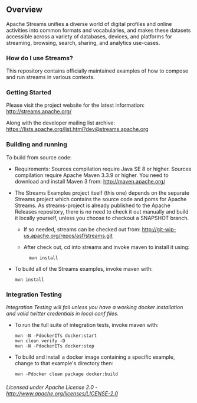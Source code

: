## Overview
Apache Streams unifies a diverse world of digital profiles and online activities into common formats and vocabularies, and makes these datasets accessible across a variety of databases, devices, and platforms for streaming, browsing, search, sharing, and analytics use-cases.

### How do I use Streams?
This repository contains officially maintained examples of how to compose and run streams in various contexts.

### Getting Started

Please visit the project website for the latest information:
    http://streams.apache.org/

Along with the developer mailing list archive:
    https://lists.apache.org/list.html?dev@streams.apache.org

### Building and running
To build from source code:

  - Requirements:
    Sources compilation require Java SE 8 or higher.
    Sources compilation require Apache Maven 3.3.9 or higher.
    You need to download and install Maven 3 from: http://maven.apache.org/

  - The Streams Examples project itself (this one) depends on the separate Streams project
    which contains the source code and poms for Apache Streams.
    As streams-project is already published to the Apache Releases repository,
    there is no need to check it out manually and build it locally yourself,
    unless you choose to checkout a SNAPSHOT branch.
    
    - If so needed, streams can be checked out from:
      http://git-wip-us.apache.org/repos/asf/streams.git

    - After check out, cd into streams and invoke maven to install it using:
      
            mvn install
   
  - To build all of the Streams examples, invoke maven with:
      
        mvn install

### Integration Testing

  *Integration Testing will fail unless you have a working docker installation and valid twitter credentials in local conf files.*
  
  - To run the full suite of integration tests, invoke maven with:
        
        mvn -N -PdockerITs docker:start
        mvn clean verify -D
        mvn -N -PdockerITs docker:stop

  - To build and install a docker image containing a specific example, change to that example's directory then:
      
        mvn -Pdocker clean package docker:build

###### Licensed under Apache License 2.0 - http://www.apache.org/licenses/LICENSE-2.0
